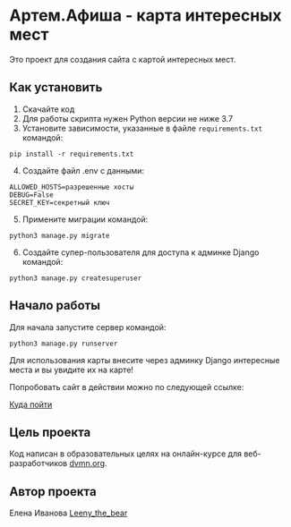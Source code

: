# Артем.Афиша - карта интересных мест 
Это проект для создания сайта с картой интересных мест. 

## Как установить

1. Скачайте код
2. Для работы скрипта нужен Python версии не ниже 3.7
3. Установите зависимости, указанные в файле ``requirements.txt`` командой:

 ```pip install -r requirements.txt```
 
4. Создайте файл .env с данными:

```
ALLOWED_HOSTS=разрешенные хосты
DEBUG=False
SECRET_KEY=секретный ключ 
```
5. Примените миграции командой:

```python3 manage.py migrate```

6. Создайте супер-пользователя для доступа к админке Django командой:

```python3 manage.py createsuperuser```


## Начало работы

Для начала запустите сервер командой:

```python3 manage.py runserver```

Для использования карты внесите через админку Django интересные места и вы увидите их на карте!

Попробовать сайт в действии можно по следующей ссылке:

[Куда пойти](http://leenythebear.pythonanywhere.com/)

## Цель проекта

Код написан в образовательных целях на онлайн-курсе для веб-разработчиков [dvmn.org](https://dvmn.org/).

## Автор проекта

Елена Иванова [Leeny_the_bear](https://github.com/leenythebear)
